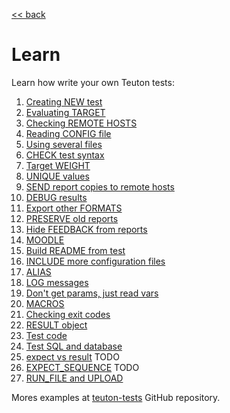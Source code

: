 [<< back](../../README.md)

# Learn

Learn how write your own Teuton tests:

1. [Creating NEW test](01-cmd_new.md)
1. [Evaluating TARGET](02-target.md)
1. [Checking REMOTE HOSTS](03-remote_hosts.md)
1. [Reading CONFIG file](04-config.md)
1. [Using several files](05-use.md)
1. [CHECK test syntax](06-cmd_check.md)
1. [Target WEIGHT](07-target_weight.md)
1. [UNIQUE values](08-unique_values.md)
1. [SEND report copies to remote hosts](09-send.md)
1. [DEBUG results](10-debug.md)
1. [Export other FORMATS](11-export.md)
1. [PRESERVE old reports](12-preserve.md)
1. [Hide FEEDBACK from reports](13-feedback.md)
1. [MOODLE](14-moodle_id.md)
1. [Build README from test](15-readme.md)
1. [INCLUDE more configuration files](16-include.md)
1. [ALIAS](17-alias.md)
1. [LOG messages](18-log.md)
1. [Don't get params, just read vars](19-read_vars.md)
1. [MACROS](20-macros.md)
1. [Checking exit codes](21-exit_codes.md)
1. [RESULT object](22-result.md)
1. [Test code](23-test-code.md)
1. [Test SQL and database](24-test-sql.md)
1. [expect vs result](25-expect-result.md) TODO
1. [EXPECT_SEQUENCE](26-expdect_sequence.md) TODO
1. [RUN_FILE and UPLOAD](27-run_file.md)

Mores examples at [teuton-tests](https://github.com/dvarrui/teuton-tests) GitHub repository.
